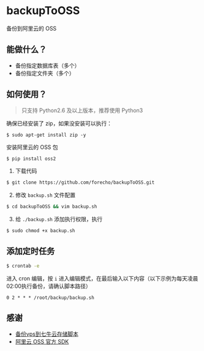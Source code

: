 # backupToOSS

备份到阿里云的 OSS

## 能做什么？

- 备份指定数据库表（多个）
- 备份指定文件夹（多个）

## 如何使用？

> 只支持 Python2.6 及以上版本，推荐使用 Python3

确保已经安装了 zip，如果没安装可以执行：

```
$ sudo apt-get install zip -y
```

安装阿里云的 OSS 包

```sh
$ pip install oss2
```


1. 下载代码

```sh
$ git clone https://github.com/forecho/backupToOSS.git
```

2. 修改 `backup.sh` 文件配置

```sh
$ cd backupToOSS && vim backup.sh
```

3. 给 `./backup.sh` 添加执行权限，执行

```sh
$ sudo chmod +x backup.sh
```

## 添加定时任务

```sh
$ crontab -e
```

进入 cron 编辑，按 `i` 进入编辑模式，在最后输入以下内容（以下示例为每天凌晨02:00执行备份，请确认脚本路径）

```
0 2 * * * /root/backup/backup.sh
```

## 感谢

- [备份vps到七牛云存储脚本](https://github.com/ccbikai/backuptoqiniu)
- [阿里云 OSS 官方 SDK](https://github.com/aliyun/aliyun-oss-python-sdk)
